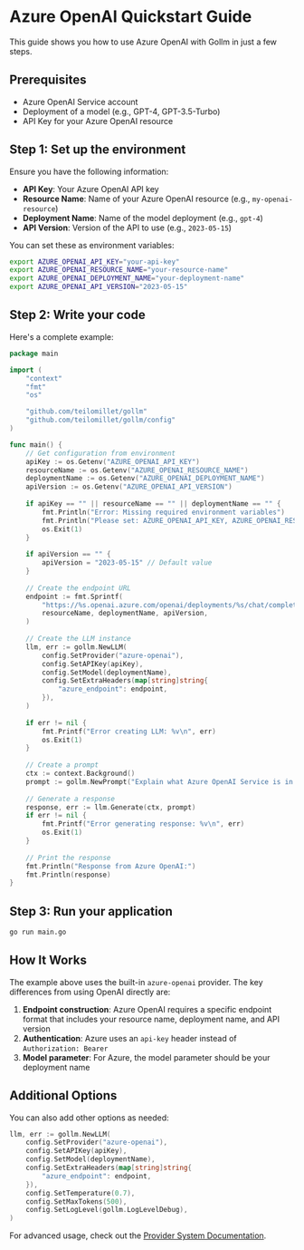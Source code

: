 # Azure OpenAI Quickstart Guide

This guide shows you how to use Azure OpenAI with Gollm in just a few steps.

## Prerequisites

- Azure OpenAI Service account
- Deployment of a model (e.g., GPT-4, GPT-3.5-Turbo)
- API Key for your Azure OpenAI resource

## Step 1: Set up the environment

Ensure you have the following information:

- **API Key**: Your Azure OpenAI API key
- **Resource Name**: Name of your Azure OpenAI resource (e.g., `my-openai-resource`)
- **Deployment Name**: Name of the model deployment (e.g., `gpt-4`)
- **API Version**: Version of the API to use (e.g., `2023-05-15`)

You can set these as environment variables:

```bash
export AZURE_OPENAI_API_KEY="your-api-key"
export AZURE_OPENAI_RESOURCE_NAME="your-resource-name"
export AZURE_OPENAI_DEPLOYMENT_NAME="your-deployment-name"
export AZURE_OPENAI_API_VERSION="2023-05-15"
```

## Step 2: Write your code

Here's a complete example:

```go
package main

import (
	"context"
	"fmt"
	"os"

	"github.com/teilomillet/gollm"
	"github.com/teilomillet/gollm/config"
)

func main() {
	// Get configuration from environment
	apiKey := os.Getenv("AZURE_OPENAI_API_KEY")
	resourceName := os.Getenv("AZURE_OPENAI_RESOURCE_NAME")
	deploymentName := os.Getenv("AZURE_OPENAI_DEPLOYMENT_NAME")
	apiVersion := os.Getenv("AZURE_OPENAI_API_VERSION")
	
	if apiKey == "" || resourceName == "" || deploymentName == "" {
		fmt.Println("Error: Missing required environment variables")
		fmt.Println("Please set: AZURE_OPENAI_API_KEY, AZURE_OPENAI_RESOURCE_NAME, AZURE_OPENAI_DEPLOYMENT_NAME")
		os.Exit(1)
	}
	
	if apiVersion == "" {
		apiVersion = "2023-05-15" // Default value
	}
	
	// Create the endpoint URL
	endpoint := fmt.Sprintf(
		"https://%s.openai.azure.com/openai/deployments/%s/chat/completions?api-version=%s", 
		resourceName, deploymentName, apiVersion,
	)
	
	// Create the LLM instance
	llm, err := gollm.NewLLM(
		config.SetProvider("azure-openai"),
		config.SetAPIKey(apiKey),
		config.SetModel(deploymentName),
		config.SetExtraHeaders(map[string]string{
			"azure_endpoint": endpoint,
		}),
	)
	
	if err != nil {
		fmt.Printf("Error creating LLM: %v\n", err)
		os.Exit(1)
	}
	
	// Create a prompt
	ctx := context.Background()
	prompt := gollm.NewPrompt("Explain what Azure OpenAI Service is in 3 sentences.")
	
	// Generate a response
	response, err := llm.Generate(ctx, prompt)
	if err != nil {
		fmt.Printf("Error generating response: %v\n", err)
		os.Exit(1)
	}
	
	// Print the response
	fmt.Println("Response from Azure OpenAI:")
	fmt.Println(response)
}
```

## Step 3: Run your application

```bash
go run main.go
```

## How It Works

The example above uses the built-in `azure-openai` provider. The key differences from using OpenAI directly are:

1. **Endpoint construction**: Azure OpenAI requires a specific endpoint format that includes your resource name, deployment name, and API version
2. **Authentication**: Azure uses an `api-key` header instead of `Authorization: Bearer`
3. **Model parameter**: For Azure, the model parameter should be your deployment name

## Additional Options

You can also add other options as needed:

```go
llm, err := gollm.NewLLM(
    config.SetProvider("azure-openai"),
    config.SetAPIKey(apiKey),
    config.SetModel(deploymentName),
    config.SetExtraHeaders(map[string]string{
        "azure_endpoint": endpoint,
    }),
    config.SetTemperature(0.7),
    config.SetMaxTokens(500),
    config.SetLogLevel(gollm.LogLevelDebug),
)
```

For advanced usage, check out the [Provider System Documentation](provider_system.md). 